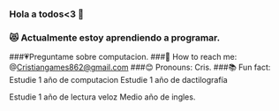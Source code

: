 ### Hola a todos<3 👋
### 😻 Actualmente estoy aprendiendo a programar.
###💗Preguntame sobre computacion.
###💌 How to reach me: @Cristiangames862@gmail.com
###😊 Pronouns: Cris.
###📚 Fun fact: Estudie 1 año de computacion 
Estudie 1 año de dactilografía

Estudie 1 año de lectura veloz
Medio año de ingles.
